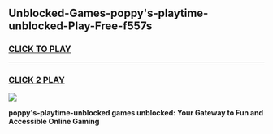 
## Unblocked-Games-poppy's-playtime-unblocked-Play-Free-f557s
<h3>
<a href="https://premium76.site?title=poppy's-playtime-unblocked&ref=20M">CLICK TO PLAY</a></h3>
<hr>

<h3>
<a href="https://premium76.site?title=poppy's-playtime-unblocked&ref=20M">CLICK 2 PLAY</a>
  
</h3>

<a href="https://premium76.site?title=poppy's-playtime-unblocked&ref=19M"><img src="https://clearcache.store/games.png"></a>


**poppy's-playtime-unblocked games unblocked: Your Gateway to Fun and Accessible Online Gaming**

